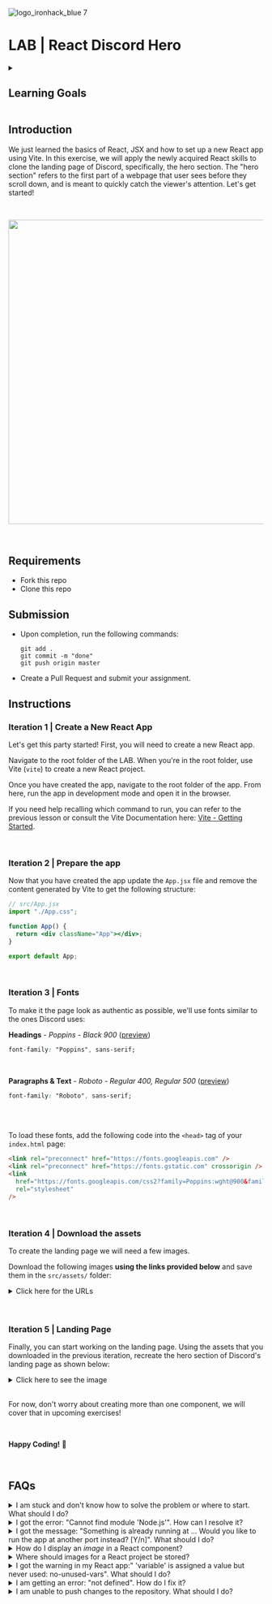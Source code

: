 ![logo_ironhack_blue 7](https://user-images.githubusercontent.com/23629340/40541063-a07a0a8a-601a-11e8-91b5-2f13e4e6b441.png)

# LAB | React Discord Hero

<details>
  <summary>
   <h2>Learning Goals</h2>
  </summary>

This exercise allows you to practice and apply the concepts and techniques taught in class.

Upon completion of this exercise, you will be able to:

- Set up a new React app and run it in development mode.
- Create and render a React function component.
- Use JSX to render content within a React component.
- Import and render images in a React component.

  <br>
  <hr>

</details>

## Introduction

We just learned the basics of React, JSX and how to set up a new React app using Vite. In this exercise, we will apply the newly acquired React skills to clone the landing page of Discord, specifically, the hero section. The "hero section" refers to the first part of a webpage that user sees before they scroll down, and is meant to quickly catch the viewer's attention. Let's get started!

<br>

<p align="center">
  <img src="https://education-team-2020.s3.eu-west-1.amazonaws.com/web-dev/labs/landing-page/discord-landing-page.png" width="600" />
</p>

<br>

## Requirements

- Fork this repo
- Clone this repo

## Submission

- Upon completion, run the following commands:

  ```
  git add .
  git commit -m "done"
  git push origin master
  ```

- Create a Pull Request and submit your assignment.

## Instructions

### Iteration 1 | Create a New React App

Let's get this party started! First, you will need to create a new React app.

Navigate to the root folder of the LAB. When you're in the root folder, use Vite (`vite`) to create a new React project.

Once you have created the app, navigate to the root folder of the app. From here, run the app in development mode and open it in the browser.

If you need help recalling which command to run, you can refer to the previous lesson or consult the Vite Documentation here: [Vite - Getting Started](https://vitejs.dev/guide/#scaffolding-your-first-vite-project).

<br>

### Iteration 2 | Prepare the app

Now that you have created the app update the `App.jsx` file and remove the content generated by Vite to get the following structure:

```jsx
// src/App.jsx
import "./App.css";

function App() {
  return <div className="App"></div>;
}

export default App;
```

<br>

### Iteration 3 | Fonts

To make it the page look as authentic as possible, we'll use fonts similar to the ones Discord uses:

**Headings** - _Poppins - Black 900_ ([preview](https://fonts.google.com/specimen/Poppins?preview.text=IMAGINE%20A%20PLACE&preview.size=80&preview.text_type=custom&stroke=Sans+Serif&stylecount=8))

```css
font-family: "Poppins", sans-serif;
```

<br>

**Paragraphs & Text** - _Roboto - Regular 400, Regular 500_ ([preview](https://fonts.google.com/specimen/Roboto?preview.text=...where%20you%20can%20belong%20to%20a%20school%20club,%20a%20gaming%20group,&preview.size=80&preview.text_type=custom&stroke=Sans+Serif&stylecount=8))

```css
font-family: "Roboto", sans-serif;
```

<br>

<br>

To load these fonts, add the following code into the `<head>` tag of your `index.html` page:

```html
<link rel="preconnect" href="https://fonts.googleapis.com" />
<link rel="preconnect" href="https://fonts.gstatic.com" crossorigin />
<link
  href="https://fonts.googleapis.com/css2?family=Poppins:wght@900&family=Roboto:wght@400;500&display=swap"
  rel="stylesheet"
/>
```

<br>

### Iteration 4 | Download the assets

To create the landing page we will need a few images.

Download the following images **using the links provided below** and save them in the `src/assets/` folder:

<details>
  <summary>Click here for the URLs</summary>

  <hr>

  <br>

<img width="200" src="https://education-team-2020.s3.eu-west-1.amazonaws.com/web-dev/labs/landing-page/discord-logo-bg.png">

```http
https://education-team-2020.s3.eu-west-1.amazonaws.com/web-dev/labs/landing-page/discord-logo-white.png
```

<br>

<img width="50" src="https://education-team-2020.s3.eu-west-1.amazonaws.com/web-dev/labs/landing-page/menu-icon-bg.png">

```http
https://education-team-2020.s3.eu-west-1.amazonaws.com/web-dev/labs/landing-page/menu-icon.png
```

<br>

<img width="200" src="https://education-team-2020.s3.eu-west-1.amazonaws.com/web-dev/labs/landing-page/discord-background.png">

```http
https://education-team-2020.s3.eu-west-1.amazonaws.com/web-dev/labs/landing-page/discord-background.png
```

<br>

<hr>

</details>

<br>
<br>

### Iteration 5 | Landing Page

Finally, you can start working on the landing page. Using the assets that you downloaded in the previous iteration, recreate the hero section of Discord's landing page as shown below:

<details>
  <summary>Click here to see the image</summary>

  <hr>

  <p align="center">
    <img src="https://education-team-2020.s3.eu-west-1.amazonaws.com/web-dev/labs/landing-page/discord-landing-page.png"/>
  </p>

</details>

<br>

For now, don't worry about creating more than one component, we will cover that in upcoming exercises!

<br>

**Happy Coding!** :blue_heart:

<br>

## FAQs

<details>
  <summary>I am stuck and don't know how to solve the problem or where to start. What should I do?</summary>

  <br>

If you are stuck in your code and don't know how to solve the problem or where to start, you should take a step back and try to form a clear question about the specific issue you are facing. This will help you narrow down the problem and come up with potential solutions.

For example, is it a concept that you don't understand, or are you receiving an error message that you don't know how to fix? It is usually helpful to try to state the problem as clearly as possible, including any error messages you are receiving. This can help you communicate the issue to others and potentially get help from classmates or online resources.

Once you have a clear understanding of the problem, you will be able to start working toward the solution.

  <br>

[Back to top](#faqs)

</details>

<details>
  <summary>I got the error: "Cannot find module 'Node.js'". How can I resolve it?</summary>

  <br>

The error "Cannot find module" in a Node.js application means that the module you are trying to import or use does not exist in your project or cannot be found by Node.js.

There are a few things you can try to resolve the issue:

1. **Dependencies are not installed**: Make sure that all dependencies are installed.

To do this, run the command `npm install` in the root folder of your project.

This will install all of the dependencies listed in the project's `package.json` file, and ensure that all of the modules that your Node'js application requires are available.

2. **Module is not installed**: Make sure that the _package_ you are trying to use is listed in the project's `package.json` and that it is installed.

To do this, run the command `npm install <package_name>`, replacing the `<package_name>` with the name of the package.

This will add the package to the list of dependencies in the `package.json` file, and install it in the project.

3. **Module is not imported:** Make sure that you've imported the module/package correctly and that the `import` statement is spelled correctly and available in the correct place in your code.

4. **Wrong file path:** If you are importing another file as a module, make sure that the file you are trying to _import_ is located in the correct folder and that you are using the correct file path.

5. **Wrong module/package name:** Check the spelling of the package name you are trying to import.

  <br>

[Back to top](#faqs)

</details>

<details>
  <summary>I got the message: "Something is already running at ... Would you like to run the app at another port instead? [Y/n]". What should I do?</summary>

  <br>

This message means that another process is already using the specified port. This could be another instance of your React app, or it could be another application that is using that port.
To resolve this, you can change the port your React app is running on by typing Y when prompted. This will kill the process and automatically start the server on another port.
Another approach is to manually terminate the process using the port in question and then try running the app again.

  <br>

[Back to top](#faqs)

</details>

<details>
  <summary>How do I display an <em>image</em> in a React component?</summary>

  <br>

To display an image in a React component, you should first `import` the image in the component and then render it. Here is an example of how to do this:

```jsx
import example from "./example.png"; // Import the image file

function App() {
  return (
    <img src={example} alt="example" /> // Display the image
  );
}

export default App;
```

In the above example, the `example` variable is assigned the value of the imported image file. The image is then displayed using the `<img>` element, with the `src` attribute set to the `example` variable.

  <br>

[Back to top](#faqs)

</details>

<details>
  <summary>Where should images for a React project be stored?</summary>

  <br>

The images for your React project should be stored inside the `src/` folder. To keep things organized you should create a separate `assets/` or `images/` directory inside of the `src/` folder.

  <br>

[Back to top](#faqs)

</details>

<details>
  <summary>I got the warning in my React app:" 'variable' is assigned a value but never used: no-unused-vars". What should I do?</summary>

  <br>
  
  This warning is a linting error thrown by a linting tool in your React project, and it is warning you that the variable is created, but that it is never being used in your code.

To resolve this issue, you can either use the variable in your code, or you can simply remove the variable if you don't need it.

  <br>

[Back to top](#faqs)

</details>

<details>
  <summary>I am getting an error: "not defined". How do I fix it?</summary>

  <br>

The "ReferenceError: variable is not defined" error in JavaScript occurs when you try to access a variable or a function that has not been defined yet or is out of scope.

To fix the issue, check that you have defined the variable or function that you are trying to use and double-check the spelling to make sure you are using the correct name.

In case the variable or a function is defined in another file, make sure that the file has been imported or loaded correctly.

  <br>

[Back to top](#faqs)

</details>

<details>
  <summary>I am unable to push changes to the repository. What should I do?</summary>

  <br>

There are a couple of possible reasons why you may be unable to _push_ changes to a Git repository:

1. **You have not committed your changes:** Before you can push your changes to the repository, you need to commit them using the `git commit` command. Make sure you have committed your changes and try pushing again. To do this, run the following terminal commands from the project folder:

```bash
git add .
git commit -m "Your commit message"
git push
```

2.  **You do not have permission to push to the repository:** If you have cloned the repository directly from the main Ironhack repository without making a _Fork_ first, you do not have write access to the repository.
    To check which remote repository you have cloned, run the following terminal command from the project folder:

```bash
git remote -v
```

If the link shown is the same as the main Ironhack repository, you will need to fork the repository to your GitHub account first, and then clone your fork to your local machine to be able to push the changes.

Note: You may want to make a copy of the code you have locally, to avoid losing it in the process.

  <br>

[Back to top](#faqs)

</details>
